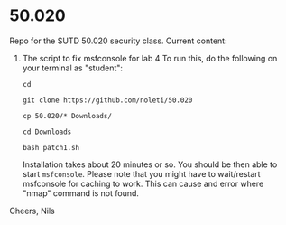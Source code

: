 50.020
======

Repo for the SUTD 50.020 security class. Current content:

1. The script to fix msfconsole for lab 4
   To run this, do the following on your terminal as "student":

    `cd`

    `git clone https://github.com/noleti/50.020`

    `cp 50.020/* Downloads/`

    `cd Downloads`

    `bash patch1.sh`

   Installation takes about 20 minutes or so. You should be then able to start `msfconsole`.
   Please note that you might have to wait/restart msfconsole for caching to work. This can cause and error where "nmap" command is not found.

Cheers,
Nils
